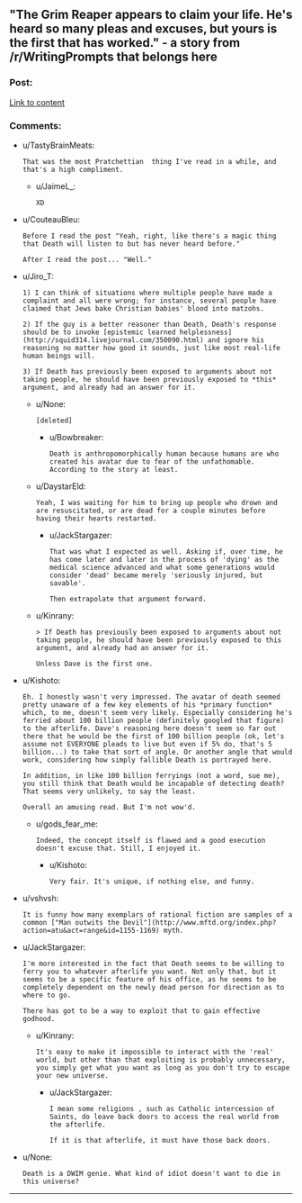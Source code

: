 ## "The Grim Reaper appears to claim your life. He's heard so many pleas and excuses, but yours is the first that has worked." - a story from /r/WritingPrompts that belongs here

### Post:

[Link to content](https://np.reddit.com/r/WritingPrompts/comments/5nibkj/wp_the_grim_reaper_appears_to_claim_your_life_hes/dcbqvkk/)

### Comments:

- u/TastyBrainMeats:
  ```
  That was the most Pratchettian  thing I've read in a while, and that's a high compliment.
  ```

  - u/JaimeL_:
    ```
    XD
    ```

- u/CouteauBleu:
  ```
  Before I read the post "Yeah, right, like there's a magic thing that Death will listen to but has never heard before."

  After I read the post... "Well."
  ```

- u/Jiro_T:
  ```
  1) I can think of situations where multiple people have made a complaint and all were wrong; for instance, several people have claimed that Jews bake Christian babies' blood into matzohs.

  2) If the guy is a better reasoner than Death, Death's response should be to invoke [epistemic learned helplessness](http://squid314.livejournal.com/350090.html) and ignore his reasoning no matter how good it sounds, just like most real-life human beings will.

  3) If Death has previously been exposed to arguments about not taking people, he should have been previously exposed to *this* argument, and already had an answer for it.
  ```

  - u/None:
    ```
    [deleted]
    ```

    - u/Bowbreaker:
      ```
      Death is anthropomorphically human because humans are who created his avatar due to fear of the unfathomable. According to the story at least.
      ```

  - u/DaystarEld:
    ```
    Yeah, I was waiting for him to bring up people who drown and are resuscitated, or are dead for a couple minutes before having their hearts restarted.
    ```

    - u/JackStargazer:
      ```
      That was what I expected as well. Asking if, over time, he has come later and later in the process of 'dying' as the medical science advanced and what some generations would consider 'dead' became merely 'seriously injured, but savable'.

      Then extrapolate that argument forward.
      ```

  - u/Kinrany:
    ```
    > If Death has previously been exposed to arguments about not taking people, he should have been previously exposed to this argument, and already had an answer for it.

    Unless Dave is the first one.
    ```

- u/Kishoto:
  ```
  Eh. I honestly wasn't very impressed. The avatar of death seemed pretty unaware of a few key elements of his *primary function* which, to me, doesn't seem very likely. Especially considering he's ferried about 100 billion people (definitely googled that figure) to the afterlife. Dave's reasoning here doesn't seem so far out there that he would be the first of 100 billion people (ok, let's assume not EVERYONE pleads to live but even if 5% do, that's 5 billion...) to take that sort of angle. Or another angle that would work, considering how simply fallible Death is portrayed here.

  In addition, in like 100 billion ferryings (not a word, sue me), you still think that Death would be incapable of detecting death? That seems very unlikely, to say the least. 

  Overall an amusing read. But I'm not wow'd.
  ```

  - u/gods_fear_me:
    ```
    Indeed, the concept itself is flawed and a good execution doesn't excuse that. Still, I enjoyed it.
    ```

    - u/Kishoto:
      ```
      Very fair. It's unique, if nothing else, and funny.
      ```

- u/vshvsh:
  ```
  It is funny how many exemplars of rational fiction are samples of a common ["Man outwits the Devil"](http://www.mftd.org/index.php?action=atu&act=range&id=1155-1169) myth.
  ```

- u/JackStargazer:
  ```
  I'm more interested in the fact that Death seems to be willing to ferry you to whatever afterlife you want. Not only that, but it seems to be a specific feature of his office, as he seems to be completely dependent on the newly dead person for direction as to where to go.

  There has got to be a way to exploit that to gain effective godhood.
  ```

  - u/Kinrany:
    ```
    It's easy to make it impossible to interact with the 'real' world, but other than that exploiting is probably unnecessary, you simply get what you want as long as you don't try to escape your new universe.
    ```

    - u/JackStargazer:
      ```
      I mean some religions , such as Catholic intercession of Saints, do leave back doors to access the real world from the afterlife.

      If it is that afterlife, it must have those back doors.
      ```

- u/None:
  ```
  Death is a DWIM genie. What kind of idiot doesn't want to die in this universe?
  ```

---


